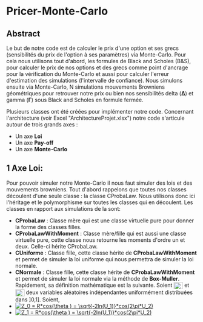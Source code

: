 # Pricer-Monte-Carlo

## Abstract

Le but de notre code est de calculer le prix d'une option et ses grecs (sensibilités du prix de l'option à ses paramètres) via Monte-Carlo. Pour cela nous utilisons tout d'abord, les formules de Black and Scholes (B&S), pour calculer le prix de nos options et des grecs comme point d'ancrage pour la vérification du Monte-Carlo et aussi pour calculer l'erreur d'estimation des simulations (l'intervalle de confiance). Nous simulons ensuite via Monte-Carlo, N simulations mouvements Browniens géométriques pour retrouver notre prix ou bien nos sensibilités delta (**∆**) et gamma (**Γ**) sous Black and Scholes en formule fermée.

Plusieurs classes ont été créées pour implémenter notre code. Concernant l'architecture (voir Excel "ArchitectureProjet.xlsx") notre code s'articule autour de trois grands axes :
- Un axe **Loi**
- Un axe **Pay-off**
- Un axe **Monte-Carlo**

## 1 Axe Loi:

Pour pouvoir simuler notre Monte-Carlo il nous faut simuler des lois et des mouvements browniens. Tout d'abord rappelons que toutes nos classes découlent d'une seule classe : la classe CProbaLaw. Nous utilisons donc ici l'héritage et le polymorphisme sur toutes les classes qui en découlent. Les classes en rapport aux simulations de la sont:
- **CProbaLaw** : Classe mère qui est une classe virtuelle pure pour donner la forme des classes filles.
- **CProbaLawWithMoment** : Classe mère/fille qui est aussi une classe virtuelle pure, cette classe nous retourne les moments d'ordre un et deux. Celle-ci hérite CProbaLaw.
- **CUniforme** : Classe fille, cette classe hérite de **CProbaLawWithMoment** et permet de simuler la loi uniforme qui nous permettra de simuler la loi normale.
- **CNormale** : Classe fille, cette classe hérite de **CProbaLawWithMoment** et permet de simuler la loi normale via la méthode de **Box-Muller**. Rapidement, sa définition mathématique est la suivante. Soient <img src="http://www.sciweavers.org/tex2img.php?eq=U_1&bc=White&fc=Black&im=jpg&fs=12&ff=arev&edit=0" align="center" border="0" alt="U_1" width="24" height="18" /> et <img src="http://www.sciweavers.org/tex2img.php?eq=U_2&bc=White&fc=Black&im=jpg&fs=12&ff=arev&edit=0" align="center" border="0" alt="U_2" width="24" height="18" /> deux variables aléatoires indépendantes uniformément distribuées dans ]0,1]. Soient,
- <a href="https://fr.wikipedia.org/wiki/M%C3%A9thode_de_Box-Muller" target="_blank"><img src="https://latex.codecogs.com/gif.latex?Z_0&space;=&space;R*cos(\theta&space;)&space;=&space;\sqrt{-2ln(U_1)}*cos(2\pi*U_2)" title="Z_0 = R*cos(\theta ) = \sqrt{-2ln(U_1)}*cos(2\pi*U_2)" /></a>
- <a href="https://fr.wikipedia.org/wiki/M%C3%A9thode_de_Box-Muller" target="_blank"><img src="https://latex.codecogs.com/gif.latex?Z_1&space;=&space;R*cos(\theta&space;)&space;=&space;\sqrt{-2ln(U_1)}*cos(2\pi*U_2)" title="Z_1 = R*cos(\theta ) = \sqrt{-2ln(U_1)}*cos(2\pi*U_2)" /></a>
